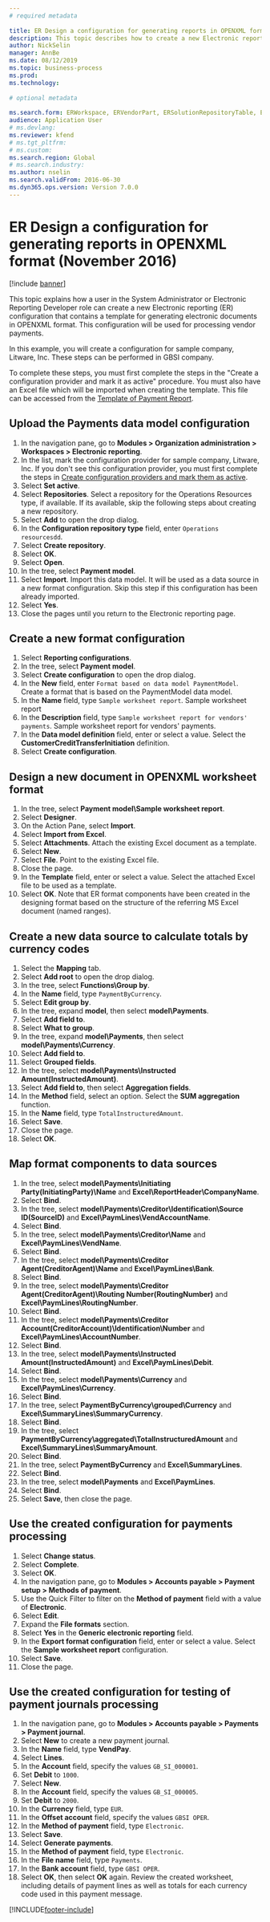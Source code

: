 ```yaml
--- 
# required metadata 
 
title: ER Design a configuration for generating reports in OPENXML format (November 2016)
description: This topic describes how to create a new Electronic reporting configuration that contains a template for generating electronic documents in OPENXML format. 
author: NickSelin
manager: AnnBe 
ms.date: 08/12/2019
ms.topic: business-process 
ms.prod:  
ms.technology:  
 
# optional metadata 
 
ms.search.form: ERWorkspace, ERVendorPart, ERSolutionRepositoryTable, ERSolutionRepositoryCreateDropDialog, ERSolutionImport,  ERSolutionTable, ERSolutionCreateDropDialog, EROperationDesigner, ERDataSourceAddDropDialog, ERModelGroupByFunctionEditor, VendPaymMode, LedgerJournalTable, LedgerJournalTransVendPaym   
audience: Application User 
# ms.devlang:  
ms.reviewer: kfend
# ms.tgt_pltfrm:  
# ms.custom:  
ms.search.region: Global
# ms.search.industry: 
ms.author: nselin
ms.search.validFrom: 2016-06-30 
ms.dyn365.ops.version: Version 7.0.0 
---
```

# ER Design a configuration for generating reports in OPENXML format (November 2016)

[!include [banner](../../includes/banner.md)]

This topic explains how a user in the System Administrator or Electronic Reporting Developer role can create a new Electronic reporting (ER) configuration that contains a template for generating electronic documents in OPENXML format. This configuration will be used for processing vendor payments.

In this example, you will create a configuration for sample company, Litware, Inc. These steps can be performed in GBSI company.

To complete these steps, you must first complete the steps in the "Create a configuration provider and mark it as active" procedure. You must also have an Excel file which will be imported when creating the template. This file can be accessed from the [Template of Payment Report](https://go.microsoft.com/fwlink/?linkid=862266).


## Upload the Payments data model configuration
1. In the navigation pane, go to **Modules > Organization administration > Workspaces > Electronic reporting**.
2. In the list, mark the configuration provider for sample company, Litware, Inc. If you don't see this configuration provider, you must first complete the steps in [Create configuration providers and mark them as active](er-configuration-provider-mark-it-active-2016-11.md).
3. Select **Set active**.
4. Select **Repositories**. Select a repository for the Operations Resources type, if available. If its available, skip the following steps about creating a new repository.  
5. Select **Add** to open the drop dialog.
6. In the **Configuration repository type** field, enter `Operations resourcesdd`.
7. Select **Create repository**.
8. Select **OK**.
9. Select **Open**.
10. In the tree, select **Payment model**.
11. Select **Import**. Import this data model. It will be used as a data source in a new format configuration. Skip this step if this configuration has been already imported.  
12. Select **Yes**.
13. Close the pages until you return to the Electronic reporting page.

## Create a new format configuration
1. Select **Reporting configurations**.
2. In the tree, select **Payment model**.
3. Select **Create configuration** to open the drop dialog.
4. In the **New** field, enter `Format based on data model PaymentModel`. Create a format that is based on the PaymentModel data model.
5. In the **Name** field, type `Sample worksheet report`. Sample worksheet report  
6. In the **Description** field, type `Sample worksheet report for vendors' payments`. Sample worksheet report for vendors' payments.  
7. In the **Data model definition** field, enter or select a value. Select the **CustomerCreditTransferInitiation** definition.  
8. Select **Create configuration**.

## Design a new document in OPENXML worksheet format
1. In the tree, select **Payment model\Sample worksheet report**.
2. Select **Designer**.
3. On the Action Pane, select **Import**.
4. Select **Import from Excel**.
5. Select **Attachments**. Attach the existing Excel document as a template.  
6. Select **New**.
7. Select **File**. Point to the existing Excel file.  
8. Close the page.
9. In the **Template** field, enter or select a value. Select the attached Excel file to be used as a template.  
10. Select **OK**. Note that ER format components have been created in the designing format based on the structure of the referring MS Excel document (named ranges).  

## Create a new data source to calculate totals by currency codes
1. Select the **Mapping** tab.
2. Select **Add root** to open the drop dialog.
3. In the tree, select **Functions\Group by**.
4. In the **Name** field, type `PaymentByCurrency`.
5. Select **Edit group by**.
6. In the tree, expand **model**, then select **model\Payments**.
7. Select **Add field to**.
8. Select **What to group**.
9. In the tree, expand **model\Payments**, then select **model\Payments\Currency**.
10. Select **Add field to**.
11. Select **Grouped fields**.
12. In the tree, select **model\Payments\Instructed Amount(InstructedAmount)**.
13. Select **Add field to**, then select **Aggregation fields**.
14. In the **Method** field, select an option. Select the **SUM aggregation** function.  
15. In the **Name** field, type `TotalInstructuredAmount`.
16. Select **Save**.
17. Close the page.
18. Select **OK**.

## Map format components to data sources
1. In the tree, select **model\Payments\Initiating Party(InitiatingParty)\Name** and **Excel\ReportHeader\CompanyName**.
2. Select **Bind**.
3. In the tree, select **model\Payments\Creditor\Identification\Source ID(SourceID)** and **Excel\PaymLines\VendAccountName**.
4. Select **Bind**.
5. In the tree, select **model\Payments\Creditor\Name** and **Excel\PaymLines\VendName**.
6. Select **Bind**.
7. In the tree, select **model\Payments\Creditor Agent(CreditorAgent)\Name** and **Excel\PaymLines\Bank**.
8. Select **Bind**.
9. In the tree, select **model\Payments\Creditor Agent(CreditorAgent)\Routing Number(RoutingNumber)** and **Excel\PaymLines\RoutingNumber**.
10. Select **Bind**.
11. In the tree, select **model\Payments\Creditor Account(CreditorAccount)\Identification\Number** and **Excel\PaymLines\AccountNumber**.
12. Select **Bind**.
13. In the tree, select **model\Payments\Instructed Amount(InstructedAmount)** and **Excel\PaymLines\Debit**.
14. Select **Bind**.
15. In the tree, select **model\Payments\Currency** and **Excel\PaymLines\Currency**.
16. Select **Bind**.
17. In the tree, select **PaymentByCurrency\grouped\Currency** and **Excel\SummaryLines\SummaryCurrency**.
18. Select **Bind**.
19. In the tree, select **PaymentByCurrency\aggregated\TotalInstructuredAmount** and **Excel\SummaryLines\SummaryAmount**.
20. Select **Bind**.
21. In the tree, select **PaymentByCurrency** and **Excel\SummaryLines**.
22. Select **Bind**.
23. In the tree, select **model\Payments** and **Excel\PaymLines**.
24. Select **Bind**.
25. Select **Save**, then close the page.

## Use the created configuration for payments processing
1. Select **Change status**.
2. Select **Complete**.
3. Select **OK**.
4. In the navigation pane, go to **Modules > Accounts payable > Payment setup > Methods of payment**.
5. Use the Quick Filter to filter on the **Method of payment** field with a value of **Electronic**.
6. Select **Edit**.
7. Expand the **File formats** section.
8. Select **Yes** in the **Generic electronic reporting** field.
9. In the **Export format configuration** field, enter or select a value. Select the **Sample worksheet report** configuration.  
10. Select **Save**.
11. Close the page.

## Use the created configuration for testing of payment journals processing
1. In the navigation pane, go to **Modules > Accounts payable > Payments > Payment journal**.
2. Select **New** to create a new payment journal.
3. In the **Name** field, type **VendPay**.
4. Select **Lines**.
5. In the **Account** field, specify the values `GB_SI_000001`.
6. Set **Debit** to `1000`.
7. Select **New**.
8. In the **Account** field, specify the values `GB_SI_000005`.
9. Set **Debit** to `2000`.
10. In the **Currency** field, type `EUR`.
11. In the **Offset account** field, specify the values `GBSI OPER`.
12. In the **Method of payment** field, type `Electronic`.
13. Select **Save**.
14. Select **Generate payments**.
15. In the **Method of payment** field, type `Electronic`.
16. In the **File name** field, type `Payments`.
17. In the **Bank account** field, type `GBSI OPER`.
18. Select **OK**, then select **OK** again. Review the created worksheet, including details of payment lines as well as totals for each currency code used in this payment message.  



[!INCLUDE[footer-include](../../../../includes/footer-banner.md)]